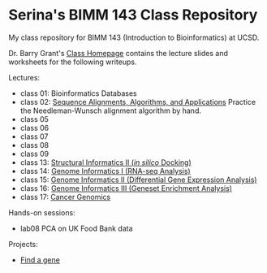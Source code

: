 # Serina's BIMM 143 Class Repository
My class repository for BIMM 143 (Introduction to Bioinformatics) at UCSD.

Dr. Barry Grant's [Class Homepage](https://bioboot.github.io/bimm143_F18/) contains the lecture slides and worksheets for the following writeups.

Lectures:
- class 01: Bioinformatics Databases
- class 02: [Sequence Alignments, Algorithms, and Applications](https://github.com/serinahuang/bimm143/tree/master/class02)
Practice the Needleman-Wunsch alignment algorithm by hand.
- class 05
- class 06
- class 07
- class 08
- class 09
- class 13: [Structural Informatics II (*in silico* Docking)](https://github.com/serinahuang/bimm143/tree/master/class13)
- class 14: [Genome Informatics I (RNA-seq Analysis)](https://github.com/serinahuang/bimm143/tree/master/class14)
- class 15: [Genome Informatics II (Differential Gene Expression Analysis)](https://github.com/serinahuang/bimm143/tree/master/class15)
- class 16: [Genome Informatics III (Geneset Enrichment Analysis)](https://github.com/serinahuang/bimm143/tree/master/class16)
- class 17: [Cancer Genomics](https://github.com/serinahuang/bimm143/tree/master/class17)

Hands-on sessions:
- lab08 PCA on UK Food Bank data

Projects:
- [Find a gene](https://github.com/serinahuang/bimm143/tree/master/find_a_gene)
